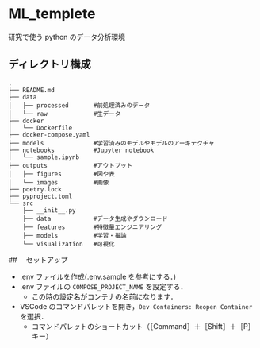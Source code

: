 # ML_templete

研究で使う python のデータ分析環境

## ディレクトリ構成

```
.
├── README.md
├── data
│   ├── processed       #前処理済みのデータ
│   └── raw             #生データ
├── docker
│   └── Dockerfile
├── docker-compose.yaml
├── models              #学習済みのモデルやモデルのアーキテクチャ
├── notebooks           #Jupyter notebook
│   └── sample.ipynb
├── outputs             #アウトプット
│   ├── figures         #図や表
│   └── images          #画像
├── poetry.lock
├── pyproject.toml
└── src
    ├── __init__.py
    ├── data            #データ生成やダウンロード
    ├── features        #特徴量エンジニアリング
    ├── models          #学習・推論
    └── visualization   #可視化
```

##　 セットアップ

- .env ファイルを作成(.env.sample を参考にする．)
- .env ファイルの `COMPOSE_PROJECT_NAME` を設定する．
  - この時の設定名がコンテナの名前になります．
- VSCode のコマンドパレットを開き，`Dev Containers: Reopen Container`を選択．
  - コマンドパレットのショートカット（［Command］＋［Shift］＋［P］キー）
